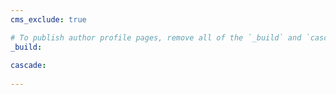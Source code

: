 ```yaml
---
cms_exclude: true

# To publish author profile pages, remove all of the `_build` and `cascade` settings below.
_build:
 
cascade:
    
---
```

